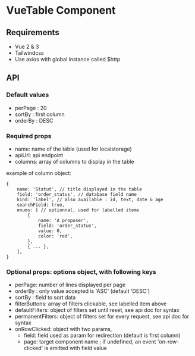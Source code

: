 # VueTable Component

## Requirements

- Vue 2 & 3
- Tailwindcss
- Use axios with global instance called $http

## API

### Default values

- perPage : 20
- sortBy : first column
- orderBy : DESC

### Required props

- name: name of the table (used for localstorage)
- apiUrl: api endpoint
- columns: array of columns to display in the table

example of column object:
```
{
    name: 'Statut', // title displayed in the table
    field: 'order_status', // database field name
    kind: 'label', // also available : id, text, date & age
    searchField: true,
    enums: [ // optionnal, used for labelled items
        {
            name: 'A proposer',
            field: 'order_status',
            value: 0,
            color: 'red',
        },
        { ... },
    ], 
}
```

### Optional props: options object, with following keys

- perPage: number of lines displayed per page
- orderBy : only value accepted is 'ASC' (default 'DESC')
- sortBy : field to sort data
- filterButtons: array of filters clickable, see labelled item above
- defaultFilters: object of filters set until reset, see api doc for syntax
- permanentFilters: object of filters set for every request, see api doc for syntax
- onRowClicked: object with two params,
  - field: field used as param for redirection (default is first column)
  - page: target component name ; if undefined, an event 'on-row-clicked' is emitted with field value
